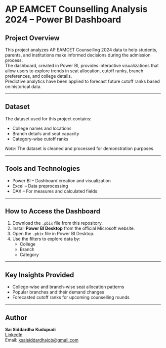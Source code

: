 # AP EAMCET Counselling Analysis 2024 – Power BI Dashboard

## Project Overview
This project analyzes AP EAMCET Counselling 2024 data to help students, parents, and institutions make informed decisions during the admission process.  
The dashboard, created in Power BI, provides interactive visualizations that allow users to explore trends in seat allocation, cutoff ranks, branch preferences, and college details.  
Predictive analytics have been applied to forecast future cutoff ranks based on historical data.

---

## Dataset
The dataset used for this project contains:
- College names and locations
- Branch details and seat capacity
- Category-wise cutoff ranks

*Note:* The dataset is cleaned and processed for demonstration purposes.

---

## Tools and Technologies
- Power BI – Dashboard creation and visualization
- Excel – Data preprocessing
- DAX – For measures and calculated fields


---

## How to Access the Dashboard
1. Download the `.pbix` file from this repository.
2. Install **Power BI Desktop** from the official Microsoft website.
3. Open the `.pbix` file in Power BI Desktop.
4. Use the filters to explore data by:
   - College
   - Branch
   - Category
  

---

## Key Insights Provided
- College-wise and branch-wise seat allocation patterns
- Popular branches and their demand changes
- Forecasted cutoff ranks for upcoming counselling rounds

---

## Author
**Sai Siddardha Kudupudi**  
[LinkedIn](https://www.linkedin.com/in/sai-siddardha-kudupudi-663592244/)  
Email: ksaisiddardhajob@gmail.com
